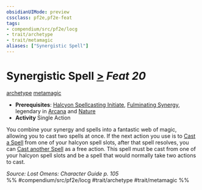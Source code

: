 ```yaml
---
obsidianUIMode: preview
cssclass: pf2e,pf2e-feat
tags:
- compendium/src/pf2e/locg
- trait/archetype
- trait/metamagic
aliases: ["Synergistic Spell"]
---
```

# Synergistic Spell  [>](../../Rules/core-rulebook/chapter-9-playing-the-game.md#Actions "Single Action") *Feat 20*  
[archetype](../../Rules/traits/archetype.md)  [metamagic](../../Rules/traits/metamagic.md)  

- **Prerequisites**: [Halcyon Spellcasting Initiate](halcyon-spellcasting-initiate-locg.md), [Fulminating Synergy](fulminating-synergy-locg.md), legendary in [Arcana](../skills.md#Arcana) and [Nature](../skills.md#Nature)
- **Activity** Single Action

You combine your synergy and spells into a fantastic web of magic, allowing you to cast two spells at once. If the next action you use is to [Cast a Spell](../../Rules/actions/cast-a-spell.md) from one of your halcyon spell slots, after that spell resolves, you can [Cast another Spell](../../Rules/actions/cast-a-spell.md) as a free action. This spell must be cast from one of your halcyon spell slots and be a spell that would normally take two actions to cast.

*Source: Lost Omens: Character Guide p. 105*  
%% #compendium/src/pf2e/locg #trait/archetype #trait/metamagic %%